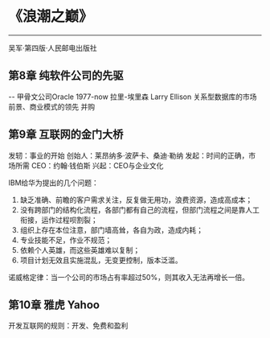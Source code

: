 # 《浪潮之巅》
--------------------
吴军·第四版·人民邮电出版社


## 第8章 纯软件公司的先驱
-- 甲骨文公司Oracle 1977-now
拉里-埃里森 Larry Ellison
关系型数据库的市场前景、商业模式的领先
并购

## 第9章 互联网的金门大桥
发轫：事业的开始
创始人：莱昂纳多·波萨卡、桑迪·勒纳
发起：时间的正确，市场所需
CEO：约翰·钱伯斯
兴起：CEO与企业文化

IBM给华为提出的几个问题：
1. 缺乏准确、前瞻的客户需求关注，反复做无用功，浪费资源，造成高成本；
2. 没有跨部门的结构化流程，各部门都有自己的流程，但部门流程之间是靠人工衔接，运作过程呗割裂；
3. 组织上存在本位注意，部门墙高耸，各自为政，造成内耗；
4. 专业技能不足，作业不规范；
5. 依赖个人英雄，而这些英雄难以复制；
6. 项目计划无效且实施混乱，无变更控制，版本泛滥。

诺威格定律：当一个公司的市场占有率超过50%，则其收入无法再增长一倍。


## 第10章 雅虎 Yahoo
开发互联网的规则：开发、免费和盈利